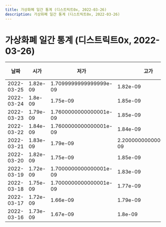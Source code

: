 ```yaml
---
title: 가상화폐 일간 통계 (디스트릭트0x, 2022-03-26)
description: 가상화폐 일간 통계 (디스트릭트0x, 2022-03-26)
---
```


가상화폐 일간 통계 (디스트릭트0x, 2022-03-26)
===

|날짜|시가|저가|고가|종가|비고|
|--|--|--|--|--|--|
|2022-03-25|1.82e-09|1.7099999999999999e-09|1.82e-09|1.7099999999999999e-09|    |
|2022-03-24|1.8e-09|1.75e-09|1.85e-09|1.7799999999999999e-09|    |
|2022-03-23|1.79e-09|1.7600000000000001e-09|1.85e-09|1.83e-09|    |
|2022-03-22|1.84e-09|1.7600000000000001e-09|1.84e-09|1.79e-09|    |
|2022-03-21|1.83e-09|1.79e-09|2.2000000000000003e-09|1.84e-09|    |
|2022-03-20|1.82e-09|1.75e-09|1.85e-09|1.84e-09|    |
|2022-03-19|1.72e-09|1.7000000000000001e-09|1.83e-09|1.83e-09|    |
|2022-03-18|1.75e-09|1.7000000000000001e-09|1.77e-09|1.74e-09|    |
|2022-03-17|1.72e-09|1.66e-09|1.79e-09|1.75e-09|    |
|2022-03-16|1.73e-09|1.67e-09|1.8e-09|1.73e-09|    |

